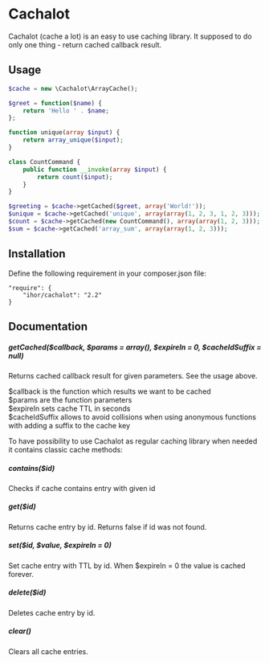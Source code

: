 Cachalot
========

Cachalot (cache a lot) is an easy to use caching library. It supposed to do only one thing - return cached callback result.

Usage
-----
```php
$cache = new \Cachalot\ArrayCache();

$greet = function($name) {
    return 'Hello ' . $name;
};

function unique(array $input) {
    return array_unique($input);
}

class CountCommand {
    public function __invoke(array $input) {
        return count($input);
    }
}

$greeting = $cache->getCached($greet, array('World!'));
$unique = $cache->getCached('unique', array(array(1, 2, 3, 1, 2, 3)));
$count = $cache->getCached(new CountCommand(), array(array(1, 2, 3)));
$sum = $cache->getCached('array_sum', array(array(1, 2, 3)));
```

Installation
------------
Define the following requirement in your composer.json file:
```
"require": {
    "ihor/cachalot": "2.2"
}
```

Documentation
-------------
##### getCached($callback, $params = array(), $expireIn = 0, $cacheIdSuffix = null)

Returns cached callback result for given parameters. See the usage above.

$callback is the function which results we want to be cached  
$params are the function parameters  
$expireIn sets cache TTL in seconds  
$cacheIdSuffix allows to avoid collisions when using anonymous functions with adding a suffix to the cache key    

To have possibility to use Cachalot as regular caching library when needed it contains classic cache methods:

##### contains($id)

Checks if cache contains entry with given id

##### get($id)

Returns cache entry by id. Returns false if id was not found.

##### set($id, $value, $expireIn = 0)

Set cache entry with TTL by id. When $expireIn = 0 the value is cached forever.

##### delete($id)

Deletes cache entry by id.

##### clear()

Clears all cache entries.
